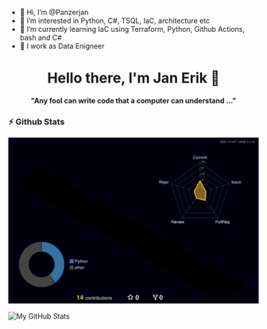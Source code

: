- 👋 Hi, I’m @Panzerjan
- 👀 I’m interested in Python, C#, TSQL, IaC, architecture etc
- 🌱 I’m currently learning IaC using Terraform, Python, Github Actions, bash and C#
- 🌱 I work as Data Enigneer

<!---
Panzerjan/Panzerjan is a ✨ special ✨ repository because its `README.md` (this file) appears on your GitHub profile.
You can click the Preview link to take a look at your changes.
--->

<p>
  <h1 align="center"><b>Hello there, I'm Jan Erik 👋</b></h1>
</p>

<p>
  <h4 align="center"><b>"Any fool can write code that a computer can understand ..."</b></h4>
</p>



### :zap: Github Stats

![](./profile-3d-contrib/profile-night-rainbow.svg)


![My GitHub Stats](https://github-readme-stats.vercel.app/api?username=panzerjan&show_icons=true&theme=radical)
